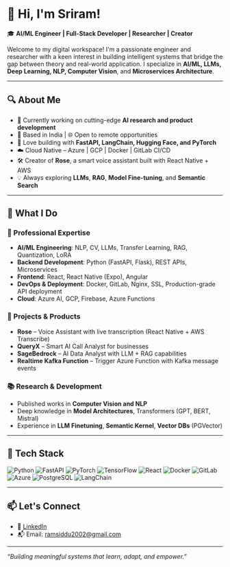 # 👋 Hi, I'm Sriram!

🎓 **AI/ML Engineer | Full-Stack Developer | Researcher | Creator**

Welcome to my digital workspace! I'm a passionate engineer and researcher with a keen interest in building intelligent systems that bridge the gap between theory and real-world application. I specialize in **AI/ML, LLMs, Deep Learning, NLP, Computer Vision**, and **Microservices Architecture**.

---

## 🔍 About Me

- 🧠 Currently working on cutting-edge **AI research and product development**
- 📍 Based in India | 🌐 Open to remote opportunities
- 🤖 Love building with **FastAPI, LangChain, Hugging Face, and PyTorch**
- ☁️ Cloud Native – Azure | GCP | Docker | GitLab CI/CD
- 🛠 Creator of **Rose**, a smart voice assistant built with React Native + AWS
- 💡 Always exploring **LLMs**, **RAG**, **Model Fine-tuning**, and **Semantic Search**

---

## 🚀 What I Do

### 💼 Professional Expertise
- **AI/ML Engineering**: NLP, CV, LLMs, Transfer Learning, RAG, Quantization, LoRA
- **Backend Development**: Python (FastAPI, Flask), REST APIs, Microservices
- **Frontend**: React, React Native (Expo), Angular
- **DevOps & Deployment**: Docker, GitLab, Nginx, SSL, Production-grade API deployment
- **Cloud**: Azure AI, GCP, Firebase, Azure Functions

### 🧪 Projects & Products
- **Rose** – Voice Assistant with live transcription (React Native + AWS Transcribe)
- **QueryX** – Smart AI Call Analyst for businesses
- **SageBedrock** – AI Data Analyst with LLM + RAG capabilities
- **Realtime Kafka Function** – Trigger Azure Function with Kafka message events

### 📚 Research & Development
- Published works in **Computer Vision and NLP**
- Deep knowledge in **Model Architectures**, Transformers (GPT, BERT, Mistral)
- Experience in **LLM Finetuning**, **Semantic Kernel**, **Vector DBs** (PGVector)

---

## 🧰 Tech Stack

![Python](https://img.shields.io/badge/-Python-333?style=flat&logo=python)
![FastAPI](https://img.shields.io/badge/-FastAPI-333?style=flat&logo=fastapi)
![PyTorch](https://img.shields.io/badge/-PyTorch-333?style=flat&logo=pytorch)
![TensorFlow](https://img.shields.io/badge/-TensorFlow-333?style=flat&logo=tensorflow)
![React](https://img.shields.io/badge/-React-333?style=flat&logo=react)
![Docker](https://img.shields.io/badge/-Docker-333?style=flat&logo=docker)
![GitLab](https://img.shields.io/badge/-GitLab-333?style=flat&logo=gitlab)
![Azure](https://img.shields.io/badge/-Azure-333?style=flat&logo=microsoftazure)
![PostgreSQL](https://img.shields.io/badge/-PostgreSQL-333?style=flat&logo=postgresql)
![LangChain](https://img.shields.io/badge/-LangChain-333?style=flat&logo=data)

---

## 📫 Let's Connect

- 💼 [LinkedIn](https://www.linkedin.com/in/sriram-sidhartha-r)
- 📬 Email: ramsiddu2002@gmail.com

---

_“Building meaningful systems that learn, adapt, and empower.”_
